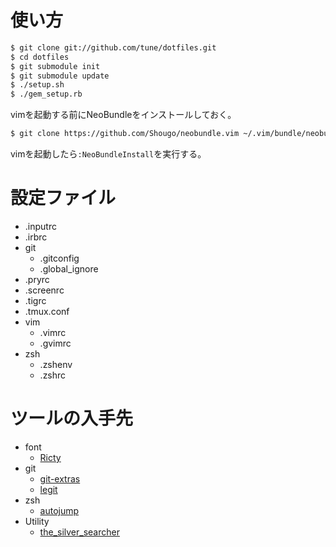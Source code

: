 # 使い方
```bash
$ git clone git://github.com/tune/dotfiles.git
$ cd dotfiles
$ git submodule init
$ git submodule update
$ ./setup.sh
$ ./gem_setup.rb
```

vimを起動する前にNeoBundleをインストールしておく。
```bash
$ git clone https://github.com/Shougo/neobundle.vim ~/.vim/bundle/neobundle.vim
```
vimを起動したら`:NeoBundleInstall`を実行する。


# 設定ファイル

* .inputrc
* .irbrc
* git
    * .gitconfig
    * .global_ignore
* .pryrc
* .screenrc
* .tigrc
* .tmux.conf
* vim
    * .vimrc
    * .gvimrc
* zsh
    * .zshenv
    * .zshrc

# ツールの入手先

* font
	* [Ricty](https://github.com/yascentur/Ricty) 
* git
	* [git-extras](https://github.com/visionmedia/git-extras)
	* [legit](http://www.git-legit.org/)
* zsh
	* [autojump](https://github.com/joelthelion/autojump)
* Utility
	* [the_silver_searcher](https://github.com/ggreer/the_silver_searcher)

